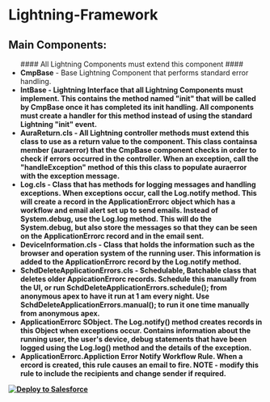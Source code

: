 # Lightning-Framework

## Main Components:
<ul>
	#### All Lightning Components must extend this component ####
	<li>
		<b>CmpBase</b> - Base Lightning Component that performs standard error handling. 
	</li>
	<li>
		<b>IntBase<b> - <b>Lightning Interface that all Lightning Components must implement<b>. This contains the method named "init" that will be called by CmpBase once it has completed its init handling.  <b>All components must create a handler for this method instead of using the standard Lightning "init" event<b>.
	</li>
	<li>
		AuraReturn.cls - All Lightning controller methods must extend this class to use as a return value to the component. This class containsa member (auraerror) that the CmpBase component checks in order to check if errors occurred in the controller. When an exception, call the "handleException" method of this this class to populate auraerror with the exception message.
	</li>
	<li>
		Log.cls - Class that has methods for logging messages and handling exceptions.  When exceptions occur, call the Log.notify method. This will create a record in the ApplicationErrorc object which has a workflow and email alert set up to send emails.  Instead of System.debug, use the Log.log method. This will do the System.debug, but also store the messages so that they can be seen on the ApplicationErrorc record and in the email sent.
	</li>
	<li>
		DeviceInformation.cls - Class that holds the information such as the browser and operation system of the running user.  This information is added to the ApplicationErrorc record by the Log.notify method.
	</li>
	<li>
		SchdDeleteApplicationErrors.cls - Schedulable, Batchable class that deletes older AppicationErrorc records. Schedule this manually from the UI, or run SchdDeleteApplicationErrors.schedule(); from anonymous apex to have it run at 1 am every night. Use SchdDeleteApplicationErrors.manual(); to run it one time manually from anonymous apex.
	</li>
	<li>
		ApplicationErrorc SObject. The Log.notify() method creates records in this Object when exceptions occur. Contains information about the running user, the user's device, debug statements that have been logged using the Log.log() method and the details of the exception.  
	</li>
	<li>
		ApplicationErrorc.Appliction Error Notify Workflow Rule. When a ercord is created, this rule causes an email to fire. NOTE - modify this rule to include the recipients and change sender if required.
	</li>
</ul>


<a href="https://githubsfdeploy.herokuapp.com?owner=veenasundara&repo=Lightning-Framework">
  <img alt="Deploy to Salesforce"
       src="https://raw.githubusercontent.com/afawcett/githubsfdeploy/master/src/main/webapp/resources/img/deploy.png">
</a>
